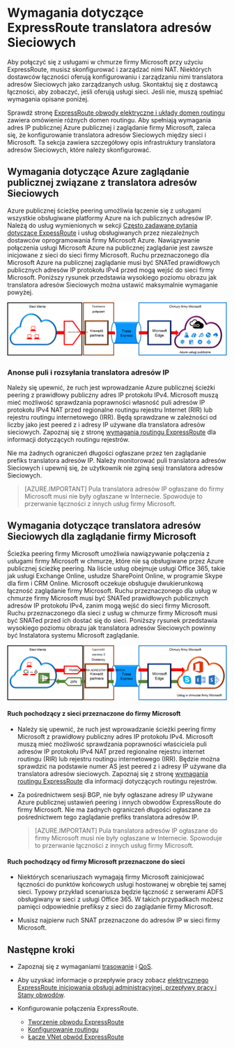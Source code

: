 <properties
   pageTitle="Wymagania dotyczące translatora adresów Sieciowych dla obwodów ExpressRoute | Microsoft Azure"
   description="Ta strona zawiera szczegółowe wymagania dotyczące konfigurowania i zarządzania nimi translatora adresów Sieciowych dla obwodów ExpressRoute."
   documentationCenter="na"
   services="expressroute"
   authors="cherylmc"
   manager="carmonm"
   editor=""/>
<tags
   ms.service="expressroute"
   ms.devlang="na"
   ms.topic="get-started-article"
   ms.tgt_pltfrm="na"
   ms.workload="infrastructure-services"
   ms.date="10/10/2016"
   ms.author="cherylmc"/>

# <a name="expressroute-nat-requirements"></a>Wymagania dotyczące ExpressRoute translatora adresów Sieciowych

Aby połączyć się z usługami w chmurze firmy Microsoft przy użyciu ExpressRoute, musisz skonfigurować i zarządzać nimi NAT. Niektórych dostawców łączności oferują konfigurowaniu i zarządzaniu nimi translatora adresów Sieciowych jako zarządzanych usług. Skontaktuj się z dostawcą łączności, aby zobaczyć, jeśli oferują usługi sieci. Jeśli nie, muszą spełniać wymagania opisane poniżej. 

Sprawdź stronę [ExpressRoute obwody elektryczne i układy domen routingu](expressroute-circuit-peerings.md) zawiera omówienie różnych domen routingu. Aby spełniają wymagania adres IP publicznej Azure publicznej i zaglądanie firmy Microsoft, zaleca się, że konfigurowanie translatora adresów Sieciowych między sieci i Microsoft. Ta sekcja zawiera szczegółowy opis infrastruktury translatora adresów Sieciowych, które należy skonfigurować.

## <a name="nat-requirements-for-azure-public-peering"></a>Wymagania dotyczące Azure zaglądanie publicznej związane z translatora adresów Sieciowych

Azure publicznej ścieżkę peering umożliwia łączenie się z usługami wszystkie obsługiwane platformy Azure na ich publicznych adresów IP. Należą do usług wymienionych w sekcji [Często zadawane pytania dotyczące ExpessRoute](expressroute-faqs.md) i usług obsługiwanych przez niezależnych dostawców oprogramowania firmy Microsoft Azure. Nawiązywanie połączenia usługi Microsoft Azure na publicznej zaglądanie jest zawsze inicjowane z sieci do sieci firmy Microsoft. Ruchu przeznaczonego dla Microsoft Azure na publicznej zaglądanie musi być SNATed prawidłowych publicznych adresów IP protokołu IPv4 przed mogą wejść do sieci firmy Microsoft. Poniższy rysunek przedstawia wysokiego poziomu obrazu jak translatora adresów Sieciowych można ustawić maksymalnie wymaganie powyżej.

![](./media/expressroute-nat/expressroute-nat-azure-public.png) 

### <a name="nat-ip-pool-and-route-advertisements"></a>Anonse puli i rozsyłania translatora adresów IP

Należy się upewnić, że ruch jest wprowadzanie Azure publicznej ścieżki peering z prawidłowy publiczny adres IP protokołu IPv4. Microsoft muszą mieć możliwość sprawdzania poprawności własność puli adresów IP protokołu IPv4 NAT przed regionalne routingu rejestru Internet (RIR) lub rejestru routingu internetowego (IRR). Będą sprawdzane w zależności od liczby jako jest peered z i adresy IP używane dla translatora adresów sieciowych. Zapoznaj się z stronę [wymagania routingu ExpressRoute](expressroute-routing.md) dla informacji dotyczących routingu rejestrów.
 
Nie ma żadnych ograniczeń długości ogłaszane przez ten zaglądanie prefiks translatora adresów IP. Należy monitorować puli translatora adresów Sieciowych i upewnij się, że użytkownik nie zginą sesji translatora adresów Sieciowych.

>[AZURE.IMPORTANT] Pula translatora adresów IP ogłaszane do firmy Microsoft musi nie były ogłaszane w Internecie. Spowoduje to przerwanie łączności z innych usług firmy Microsoft.

## <a name="nat-requirements-for-microsoft-peering"></a>Wymagania dotyczące translatora adresów Sieciowych dla zaglądanie firmy Microsoft

Ścieżka peering firmy Microsoft umożliwia nawiązywanie połączenia z usługami firmy Microsoft w chmurze, które nie są obsługiwane przez Azure publicznej ścieżkę peering. Na liście usług obejmuje usługi Office 365, takie jak usługi Exchange Online, usłudze SharePoint Online, w programie Skype dla firm i CRM Online. Microsoft oczekuje obsługuje dwukierunkową łączność zaglądanie firmy Microsoft. Ruchu przeznaczonego dla usług w chmurze firmy Microsoft musi być SNATed prawidłowych publicznych adresów IP protokołu IPv4, zanim mogą wejść do sieci firmy Microsoft. Ruchu przeznaczonego dla sieci z usług w chmurze firmy Microsoft musi być SNATed przed ich dostać się do sieci. Poniższy rysunek przedstawia wysokiego poziomu obrazu jak translatora adresów Sieciowych powinny być Instalatora systemu Microsoft zaglądanie.
 
![](./media/expressroute-nat/expressroute-nat-microsoft.png) 


#### <a name="traffic-originating-from-your-network-destined-to-microsoft"></a>Ruch pochodzący z sieci przeznaczone do firmy Microsoft

- Należy się upewnić, że ruch jest wprowadzanie ścieżki peering firmy Microsoft z prawidłowy publiczny adres IP protokołu IPv4. Microsoft muszą mieć możliwość sprawdzania poprawności właściciela puli adresów IP protokołu IPv4 NAT przed regionalne rejestru internet routingu (RIR) lub rejestru routingu internetowego (IRR). Będzie można sprawdzić na podstawie numer AS jest peered z i adresy IP używane dla translatora adresów sieciowych. Zapoznaj się z stronę [wymagania routingu ExpressRoute](expressroute-routing.md) dla informacji dotyczących routingu rejestrów.

- Za pośrednictwem sesji BGP, nie były ogłaszane adresy IP używane Azure publicznej ustawień peering i innych obwodów ExpressRoute do firmy Microsoft. Nie ma żadnych ograniczeń długości ogłaszane za pośrednictwem tego zaglądanie prefiks translatora adresów IP.

    >[AZURE.IMPORTANT] Pula translatora adresów IP ogłaszane do firmy Microsoft musi nie były ogłaszane w Internecie. Spowoduje to przerwanie łączności z innych usług firmy Microsoft.

#### <a name="traffic-originating-from-microsoft-destined-to-your-network"></a>Ruch pochodzący od firmy Microsoft przeznaczone do sieci

- Niektórych scenariuszach wymagają firmy Microsoft zainicjować łączności do punktów końcowych usługi hostowanej w obrębie tej samej sieci. Typowy przykład scenariusza będzie łączność z serwerami ADFS obsługiwany w sieci z usługi Office 365. W takich przypadkach możesz pamięci odpowiednie prefiksy z sieci do zaglądanie firmy Microsoft. 

- Musisz najpierw ruch SNAT przeznaczone do adresów IP w sieci firmy Microsoft. 

## <a name="next-steps"></a>Następne kroki

- Zapoznaj się z wymaganiami [trasowanie](expressroute-routing.md) i [QoS](expressroute-qos.md).
- Aby uzyskać informacje o przepływie pracy zobacz [elektrycznego ExpressRoute inicjowania obsługi administracyjnej, przepływy pracy i Stany obwodów](expressroute-workflows.md).
- Konfigurowanie połączenia ExpressRoute.

    - [Tworzenie obwodu ExpressRoute](expressroute-howto-circuit-classic.md)
    - [Konfigurowanie routingu](expressroute-howto-routing-classic.md)
    - [Łącze VNet obwód ExpressRoute](expressroute-howto-linkvnet-classic.md)

